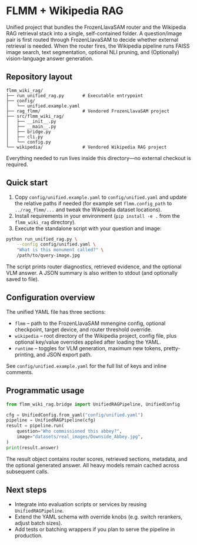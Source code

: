 # FLMM + Wikipedia RAG

Unified project that bundles the FrozenLlavaSAM router and the Wikipedia RAG
retrieval stack into a single, self-contained folder.  A
question/image pair is first routed through FrozenLlavaSAM to decide whether
external retrieval is needed.  When the router fires, the Wikipedia pipeline
runs FAISS image search, text segmentation, optional NLI pruning, and
(Optionally) vision-language answer generation.

## Repository layout

```
flmm_wiki_rag/
├── run_unified_rag.py       # Executable entrypoint
├── config/
│   └── unified.example.yaml
├── rag_flmm/                # Vendored FrozenLlavaSAM project
├── src/flmm_wiki_rag/
│   ├── __init__.py
│   ├── __main__.py
│   ├── bridge.py
│   ├── cli.py
│   └── config.py
└── wikipedia/               # Vendored Wikipedia RAG project
```

Everything needed to run lives inside this directory—no external checkout is
required.

## Quick start

1. Copy `config/unified.example.yaml` to `config/unified.yaml` and update the
   relative paths if needed (for example set `flmm.config_path` to
   `../rag_flmm/...` and tweak the Wikipedia dataset locations).
2. Install requirements in your environment (`pip install -e .` from the
   `flmm_wiki_rag` directory).
3. Execute the standalone script with your question and image:

```bash
python run_unified_rag.py \
    --config config/unified.yaml \
    "What is this monument called?" \
    /path/to/query-image.jpg
```

The script prints router diagnostics, retrieved evidence, and the optional VLM
answer.  A JSON summary is also written to stdout (and optionally saved to
file).

## Configuration overview

The unified YAML file has three sections:

- `flmm` – path to the FrozenLlavaSAM mmengine config, optional checkpoint,
  target device, and router threshold override.
- `wikipedia` – root directory of the Wikipedia project, config file, plus
  optional key/value overrides applied after loading the YAML.
- `runtime` – toggles for VLM generation, maximum new tokens, pretty-printing,
  and JSON export path.

See `config/unified.example.yaml` for the full list of keys and inline
comments.

## Programmatic usage

```python
from flmm_wiki_rag.bridge import UnifiedRAGPipeline, UnifiedConfig

cfg = UnifiedConfig.from_yaml("config/unified.yaml")
pipeline = UnifiedRAGPipeline(cfg)
result = pipeline.run(
    question="Who commissioned this abbey?",
    image="datasets/real_images/Downside_Abbey.jpg",
)
print(result.answer)
```

The result object contains router scores, retrieved sections, metadata, and the
optional generated answer.  All heavy models remain cached across subsequent
calls.

## Next steps

- Integrate into evaluation scripts or services by reusing
  `UnifiedRAGPipeline`.
- Extend the YAML schema with override knobs (e.g. switch rerankers, adjust
  batch sizes).
- Add tests or batching wrappers if you plan to serve the pipeline in
  production.
